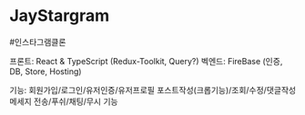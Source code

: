 # JayStargram

#인스타그램클론

프론트: React & TypeScript (Redux-Toolkit, Query?)
벡엔드: FireBase (인증, DB, Store, Hosting)

기능: 
회원가입/로그인/유저인증/유저프로필
포스트작성(크롭기능)/조회/수정/댓글작성
메세지 전송/푸쉬/채팅/무시 기능

